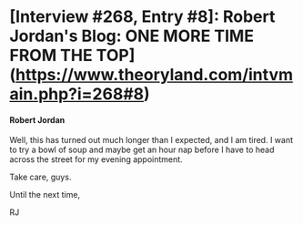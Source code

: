 # [Interview #268, Entry #8]: Robert Jordan's Blog: ONE MORE TIME FROM THE TOP](https://www.theoryland.com/intvmain.php?i=268#8)

#### Robert Jordan

Well, this has turned out much longer than I expected, and I am tired. I want to try a bowl of soup and maybe get an hour nap before I have to head across the street for my evening appointment.

Take care, guys.

Until the next time,

RJ

